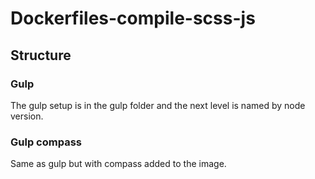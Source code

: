 # Dockerfiles-compile-scss-js

## Structure

### Gulp

The gulp setup is in the gulp folder and the next level is named by node version.

### Gulp compass

Same as gulp but with compass added to the image.
